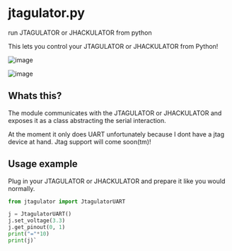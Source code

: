 # jtagulator.py
run JTAGULATOR or JHACKULATOR  from python

This lets you control your JTAGULATOR or JHACKULATOR from Python!

![image](https://user-images.githubusercontent.com/67259802/230999195-a4a8e13c-cd2f-42ff-a9ac-2695e79fad08.png)


![image](https://user-images.githubusercontent.com/67259802/230999092-b42a452d-6c92-484d-b191-d12882f44702.png)

## Whats this?

The module communicates with the JTAGULATOR or JHACKULATOR and exposes it as a class abstracting the serial interaction.

At the moment it only does UART unfortunately because I dont have a jtag device at hand. Jtag support will come soon(tm)!
 ## Usage example
 
 Plug in your JTAGULATOR or JHACKULATOR and prepare it like you would normally.
 ```python
 from jtagulator import JtagulatorUART

j = JtagulatorUART()
j.set_voltage(3.3)
j.get_pinout(0, 1)
print("="*10)
print(j)`
